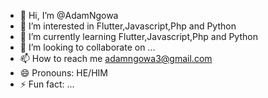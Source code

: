 - 👋 Hi, I’m @AdamNgowa
- 👀 I’m interested in Flutter,Javascript,Php and Python
- 🌱 I’m currently learning Flutter,Javascript,Php and Python
- 💞️ I’m looking to collaborate on ...
- 📫 How to reach me adamngowa3@gmail.com
- 😄 Pronouns: HE/HIM
- ⚡ Fun fact: ...

<!---
AdamNgowa/AdamNgowa is a ✨ special ✨ repository because its `README.md` (this file) appears on your GitHub profile.
You can click the Preview link to take a look at your changes.
--->
